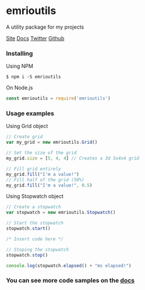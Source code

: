 # emrioutils
A utility package for my projects

[Site](https://emrio.fr/emrioutils)
[Docs](https://github.com/TheEmrio/emrioutils/)
[Twitter](https://twitter.com/TheEmrio)
[Github](https://github.com/TheEmrio/emrioutils)

### Installing

Using NPM

```shell
$ npm i -S emrioutils
```

On Node.js

```js
const emrioutils = require('emrioutils')
```

### Usage examples

Using Grid object

```js
// Create grid
var my_grid = new emrioutils.Grid()

// Set the size of the grid
my_grid.size = [5, 4, 4] // Creates a 3d 5x4x4 grid

// Fill grid entirely
my_grid.fill("I'm a value!")
// Fill half of the grid (50%)
my_grid.fill("I'm a value!", 0.5)
```

Using Stopwatch object

```js
// Create a stopwatch
var stopwatch = new emrioutils.Stopwatch()

// Start the stopwatch
stopwatch.start()

/* Insert code here */

// Stoping the stopwatch
stopwatch.stop()

console.log(stopwatch.elapsed() + "ms elapsed!")
```

### You can see more code samples on the [docs](https://github.com/TheEmrio/emrioutils/)
